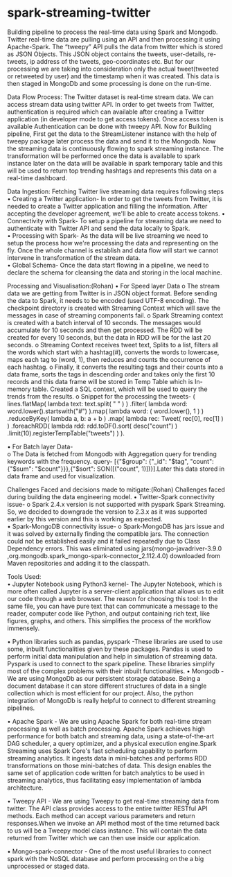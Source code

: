 # spark-streaming-twitter
Building pipeline to process the real-time data using Spark and Mongodb.
Twitter real-time data are pulling using an API and then processing it using Apache-Spark. The “tweepy” API pulls the data from twitter which is stored as JSON Objects. This JSON object contains the tweets, user-details, re-tweets, ip address of the tweets, geo-coordinates etc. But for our processing we are taking into consideration only the actual tweet(tweeted or retweeted by user) and the timestamp when it was created. This data is then staged in MongoDb and some processing is done on the run-time. 

Data Flow Process:
The Twitter dataset is real-time stream data. We can access stream data using twitter API. In order to get tweets from Twitter, authentication is required which can available after creating a Twitter application (in developer mode to get access tokens). Once access token is available Authentication can be done with tweepy API. 
Now for Building pipeline, First get the data to the StreamListener instance with the help of tweepy package later process the data and send it to the Mongodb. 
Now the streaming data is continuously flowing to spark streaming instance. The transformation will be performed once the data is available to spark instance later on the data will be available in spark temporary table and this will be used to return top trending hashtags and represents this data on a real-time dashboard.

Data Ingestion: 
Fetching Twitter live streaming  data requires following steps 
• Creating a Twitter application- In order to get the tweets from Twitter, it is needed to create a Twitter application and filling the information. After accepting the developer agreement,  we'll be able to create access tokens. 
• Connectivity with Spark- To setup a pipeline for streaming data we need to authenticate with Twitter API and send the data locally to Spark.  
• Processing with Spark- As the data will be live streaming we need to setup the process how we're processing the data and representing on the fly. Once the whole channel is establish and data flow will start we cannot intervene in transformation of the stream data.   
• Global Schema- Once the data start flowing in a pipeline,  we need to declare the schema for cleansing the data and storing in the local machine. 

Processing and Visualisation:(Rohan) 
• For Speed layer Data 
o The stream data we are getting from Twitter is in JSON object format. Before sending the data to Spark, it needs to be encoded (used UTF-8 encoding). The checkpoint directory is created with Streaming Context which will save the messages in case of streaming components fail. 
o Spark Streaming context is created with a batch interval of 10 seconds. The messages would accumulate for 10 seconds and then get processed. The RDD will be created for every 10 seconds, but the data in RDD will be for the last 20 seconds. 
o Streaming Context receives tweet text, Splits to a list, filters all the words which start with a hashtag(#), converts the words to lowercase, maps each tag to (word, 1), then reduces and counts the occurrence of each hashtag.
o Finally, it converts the resulting tags and their counts into a data frame, sorts the tags in descending order and takes only the first 10 records and this data frame will be stored in Temp Table which is In-memory table. Created a SQL context, which will be used to query the trends from the results. 
o Snippet for the processing the tweets-
( lines.flatMap( lambda text: text.split( " " ) ) .filter( lambda word: word.lower().startswith("#") ).map( lambda word: ( word.lower(), 1 ) ) .reduceByKey( lambda a, b: a + b ) .map( lambda rec: Tweet( rec[0], rec[1] ) ) .foreachRDD( lambda rdd: rdd.toDF().sort( desc("count") ) .limit(10).registerTempTable("tweets") ) ). 

• For Batch layer Data-   
o The Data is fetched from Mongodb with Aggregation query for trending keywords with the frequency. 
query- [{"$group": {"_id": "$tag", "count": {"$sum": "$count"}}},{"$sort": SON([("count", 1)])}].Later this data stored in data frame and used for visualization.

Challenges Faced and decisions made to mitigate:(Rohan) Challenges faced during building the data engineering model. 
• Twitter-Spark connectivity issue- 
o  Spark 2.4.x version is not supported with pyspark Spark Streaming. So, we decided to downgrade the version to 2.3.x as it was supported earlier by this version and this is working as expected.  
• Spark-MongoDB connectivity issue- 
o Spark-MongoDB has jars issue and it was solved by externally finding the compatible jars. The connection could not be established easily and it failed repeatedly due to Class Dependency errors. This was eliminated using jars(mongo-javadriver-3.9.0 ,org.mongodb.spark_mongo-spark-connector_2.112.4.0) downloaded from Maven repositories and adding it to the classpath. 

Tools Used:  
• Jupyter Notebook using Python3 kernel- The Jupyter Notebook, which is more often called Jupyter is a server-client application that allows us to edit our code through a web browser. The reason for choosing this tool: In the same file, you can have pure text that can communicate a message to the reader, computer code like Python, and output containing rich text, like figures, graphs, and others. This simplifies the process of the workflow immensely.

• Python libraries such as pandas, pyspark -These libraries are used to use some, inbuilt functionalities given by these packages. Pandas is used to perform initial data manipulation and help in simulation of streaming data. Pyspark is used to connect to the spark pipeline. These libraries simplify most of the complex problems with their inbuilt functionalities.
• Mongodb - We are using MongoDb as our persistent storage database. Being a document database it can store different structures of data in a single collection which is most efficient for our project. Also, the python integration of MongoDb is really helpful to connect to different streaming pipelines.

• Apache Spark - We are using Apache Spark for both real-time stream processing as well as batch processing. Apache Spark achieves high performance for both batch and streaming data, using a state-of-the-art DAG scheduler, a query optimizer, and a physical execution engine.Spark Streaming uses Spark Core's fast scheduling capability to perform streaming analytics. It ingests data in mini-batches and performs RDD transformations on those mini-batches of data. This design enables the same set of application code written for batch analytics to be used in streaming analytics, thus facilitating easy implementation of lambda architecture. 

• Tweepy API - We are using Tweepy to get real-time streaming data from twitter. The API class provides access to the entire twitter RESTful API methods. Each method can accept various parameters and return responses.When we invoke an API method most of the time returned back to us will be a Tweepy model class instance. This will contain the data returned from Twitter which we can then use inside our application. 

• Mongo-spark-connector - One of the most useful libraries to connect spark with the NoSQL database and perform processing on the a big unprocessed or staged data. 

